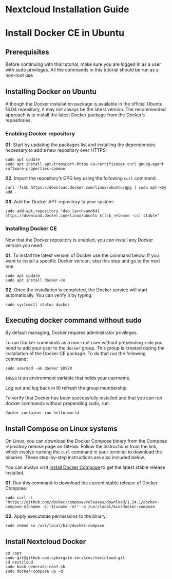 # Nextcloud Installation Guide

# Install Docker CE in Ubuntu

## Prerequisites

Before continuing with this tutorial, make sure you are logged in as a user with sudo privileges. All the commands in this tutorial should be run as a non-root use

## Installing Docker on Ubuntu

Although the Docker installation package is available in the official Ubuntu 18.04 repository, it may not always be the latest version. The recommended approach is to install the latest Docker package from the Docker’s repositories.

### Enabling Docker repository

**01.** Start by updating the packages list and installing the dependencies necessary to add a new repository over HTTPS:

```
sudo apt update
sudo apt install apt-transport-https ca-certificates curl gnupg-agent software-properties-common
```
**02.** Import the repository’s GPG key using the following `curl` command:

```
curl -fsSL https://download.docker.com/linux/ubuntu/gpg | sudo apt-key add -
```
**03.** Add the Docker APT repository to your system:

``` 
sudo add-apt-repository "deb [arch=amd64] https://download.docker.com/linux/ubuntu $(lsb_release -cs) stable"
```
### Installing Docker CE

Now that the Docker repository is enabled, you can install any Docker version you need.

**01.** To install the latest version of Docker use the command below. If you want to install a specific Docker version, skip 
this step and go to the next one.

```
sudo apt update
sudo apt install docker-ce
```
**02.** Once the installation is completed, the Docker service will start automatically. You can verify it by typing:

```
sudo systemctl status docker
```

## Executing docker command without sudo

By default managing, Docker requires administrator privileges.

To run Docker commands as a non-root user without prepending `sudo` you need to add your user to the `docker` group. This group is created during the installation of the Docker CE package. To do that run the following command:

```
sudo usermod -aG docker $USER
```
`$USER` is an environment variable that holds your username.

Log out and log back in t0 refresh the group membership.

To verify that Docker has been successfully installed and that you can run docker commands without prepending sudo, run:

```
docker container run hello-world
```
## Install Compose on Linux systems

On Linux, you can download the Docker Compose binary from the Compose repository release page on GitHub. Follow the instructions from the link, which involve running the `curl` command in your terminal to download the binaries. These step-by-step instructions are also included below.

You can always visit [Install Docker Compose](https://docs.docker.com/compose/install/) to get the latest stable release installed. 

**01.** Run this command to download the current stable release of Docker Compose:

```
sudo curl -L "https://github.com/docker/compose/releases/download/1.24.1/docker-compose-$(uname -s)-$(uname -m)" -o /usr/local/bin/docker-compose
```
**02.** Apply executable permissions to the binary:

```
sudo chmod +x /usr/local/bin/docker-compose
```

## Install Nextcloud Docker 

```
cd /opt
sudo git@github.com:cybergate-services/nextcloud.git
cd nextcloud
sudo bash generate-conf.sh
sudo docker-compose up -d
```


```






